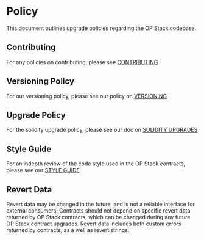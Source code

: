 # Policy

This document outlines upgrade policies regarding the OP Stack codebase.

## Contributing

For any policies on contributing, please see [CONTRIBUTING](./CONTRIBUTING.md)

## Versioning Policy

For our versioning policy, please see our policy on [VERSIONING](./VERSIONING.md)

## Upgrade Policy

For the solidity upgrade policy, please see our doc on [SOLIDITY UPGRADES](./SOLIDITY_UPGRADES.md)

## Style Guide

For an indepth review of the code style used in the OP Stack contracts, please see our [STYLE GUIDE](./STYLE_GUIDE.md)

## Revert Data

Revert data may be changed in the future, and is not a reliable interface for external consumers. Contracts should not depend on specific revert data returned by OP Stack contracts, which can be changed during any future OP Stack contract upgrades. Revert data includes both custom errors returned by contracts, as a well as revert strings.
